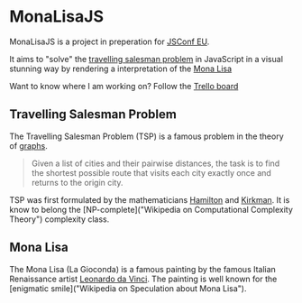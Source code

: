 MonaLisaJS
==========

MonaLisaJS is a project in preperation for
[JSConf EU](http://2012.jsconf.eu/ "Homepage for JSConf EU").

It aims to "solve" the 
[travelling salesman problem](http://en.wikipedia.org/wiki/Travelling_salesman_problem "Wikipedia on Travelling salesman problem.")
in JavaScript in a visual stunning way by rendering a interpretation
of the
[Mona Lisa](http://en.wikipedia.org/wiki/Mona_Lisa "Wikipedia on Mona Lisa")

Want to know where I am working on? Follow the 
[Trello board](https://trello.com/board/monalisajs/4fe479136b39fd5e374fc4d7 "Trello Board for MonaLisaJS")

Travelling Salesman Problem
---------------------------

The Travelling Salesman Problem (TSP) is a famous problem in the
theory of
[graphs](http://en.wikipedia.org/wiki/Graph_theory "Wikipedia on Graph Theory").

> Given a list of cities and their pairwise distances, the task is to
> find the shortest possible route that visits each city exactly once
> and returns to the origin city.

TSP was first formulated by the mathematicians 
[Hamilton](http://en.wikipedia.org/wiki/William_Rowan_Hamilton "Wikipedia on Hamilton")
and
[Kirkman](http://en.wikipedia.org/wiki/Thomas_Kirkman "Wikipedia on Kirkman").
It is know to belong the
[NP-complete]("Wikipedia on Computational Complexity Theory")
complexity class.

Mona Lisa
---------

The Mona Lisa (La Gioconda) is a famous painting by the famous Italian
Renaissance artist
[Leonardo da Vinci](http://en.wikipedia.org/wiki/Leonardo_da_Vinci "Wikipedia on Leonardo da Vinci").
The painting is well known for the 
[enigmatic smile]("Wikipedia on Speculation about Mona Lisa").